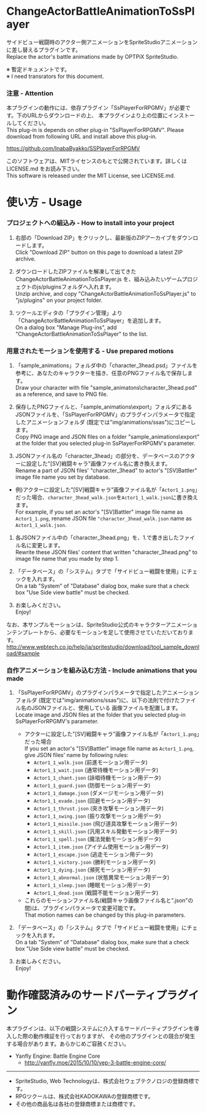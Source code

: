 # ChangeActorBattleAnimationToSsPlayer
サイドビュー戦闘時のアクター側アニメーションをSpriteStudioアニメーションに差し替えるプラグインです。  
Replace the actor's battle animations made by OPTPiX SpriteStudio.

※ 暫定ドキュメントです。  
※ I need transrators for this document.

### 注意 - Attention
本プラグインの動作には、依存プラグイン「SsPlayerForRPGMV」が必要です。下のURLからダウンロードの上、
本プラグインより上の位置にインストールしてください。  
This plug-in is depends on other plug-in "SsPlayerForRPGMV". Please download from 
following URL and install above this plug-in.

https://github.com/InabaByakko/SSPlayerForRPGMV

このソフトウェアは、MITライセンスのもとで公開されています。詳しくは LICENSE.md をお読み下さい。  
This software is released under the MIT License, see LICENSE.md.

# 使い方 - Usage

### プロジェクトへの組込み - How to install into your project

1. 右部の「Download ZIP」をクリックし、最新版のZIPアーカイブをダウンロードします。  
  Click "Download ZIP" button on this page to download a latest ZIP archive.  
  
1. ダウンロードしたZIPファイルを解凍して出てきた ChangeActorBattleAnimationToSsPlayer.js を、組み込みたいゲームプロジェクトのjs/pluginsフォルダへ入れます。  
  Unzip archive, and copy "ChangeActorBattleAnimationToSsPlayer.js" to "js/plugins" on your project folder.  
   
1. ツクールエディタの「プラグイン管理」より「ChangeActorBattleAnimationToSsPlayer」を追加します。  
  On a dialog box "Manage Plug-ins", add "ChangeActorBattleAnimationToSsPlayer" to the list.

### 用意されたモーションを使用する - Use prepared motions

1. 「sample\_animations」フォルダ中の「character\_3head.psd」ファイルを参考に、あなたのキャラクターを描き、任意のPNGファイル名で保存します。  
  Draw your character with file "sample\_animatons\\character\_3head.psd" as a reference, and save to PNG file.

1. 保存したPNGファイルと、「sample\_animations\\export」フォルダにあるJSONファイルを、「SsPlayerForRPGMV」のプラグインパラメータで指定したアニメーションフォルダ
(既定では"img/animations/ssas")にコピーします。  
  Copy PNG image and JSON files on a folder "sample\_animations\\export" at the folder that you selected plug-in SsPlayerForRPGMV's parameter.

1. JSONファイル名の「character\_3head」の部分を、データベースのアクターに設定した"[SV]戦闘キャラ"画像ファイル名に書き換えます。  
  Rename a part of JSON files' "character\_3head" to actor's "[SV]Battler" image file name you set by database. 
  - 例)アクターに設定した"[SV]戦闘キャラ"画像ファイル名が「`Actor1_1.png`」だった場合、`character_3head_walk.json`を`Actor1_1_walk.json`に書き換えます。  
  For example, if you set an actor's "[SV]Battler" image file name as `Actor1_1.png`, rename JSON file `"character_3head_walk.json` name as `Actor1_1_walk.json`.

1. 各JSONファイル中の「character\_3head.png」を、1.で書き出したファイル名に変更します。  
  Rewrite these JSON files' content that written "character\_3head.png" to image file name that you made by step 1.

1. 「データベース」の「システム」タブで「サイドビュー戦闘を使用」にチェックを入れます。  
On a tab "System" of "Database" dialog box, make sure that a check box "Use Side view battle" must be checked.  

1. お楽しみください。  
Enjoy!

なお、本サンプルモーションは、SpriteStudio公式のキャラクターアニメーションテンプレートから、必要なモーションを足して使用させていただいております。  
http://www.webtech.co.jp/help/ja/spritestudio/download/tool_sample_download/#sample

### 自作アニメーションを組み込む方法 - Include animations that you made

1. 「SsPlayerForRPGMV」のプラグインパラメータで指定したアニメーションフォルダ
(既定では"img/animations/ssas")に、以下の法則で付けたファイル名のJSONファイルと、使用している
画像ファイルを配置します。  
Locate image and JSON files at the folder that you selected plug-in SsPlayerForRPGMV's parameter.  

    - アクターに設定した"[SV]戦闘キャラ"画像ファイル名が「`Actor1_1.png`」だった場合  
    If you set an actor's "[SV]Battler" image file name as `Actor1_1.png`, give 
    JSON files' name by following rules:
        * `Actor1_1_walk.json` (前進モーション用データ)
        * `Actor1_1_wait.json` (通常待機モーション用データ)
        * `Actor1_1_chant.json` (詠唱待機モーション用データ)
        * `Actor1_1_guard.json` (防御モーション用データ)
        * `Actor1_1_damage.json` (ダメージモーション用データ)
        * `Actor1_1_evade.json` (回避モーション用データ)
        * `Actor1_1_thrust.json` (突き攻撃モーション用データ)
        * `Actor1_1_swing.json` (振り攻撃モーション用データ)
        * `Actor1_1_missile.json` (飛び道具攻撃モーション用データ)
        * `Actor1_1_skill.json` (汎用スキル発動モーション用データ)
        * `Actor1_1_spell.json` (魔法発動モーション用データ)
        * `Actor1_1_item.json` (アイテム使用モーション用データ)
        * `Actor1_1_escape.json` (逃走モーション用データ)
        * `Actor1_1_victory.json` (勝利モーション用データ)
        * `Actor1_1_dying.json` (瀕死モーション用データ)
        * `Actor1_1_abnormal.json` (状態異常モーション用データ)
        * `Actor1_1_sleep.json` (睡眠モーション用データ)
        * `Actor1_1_dead.json` (戦闘不能モーション用データ)
    - これらのモーションファイル名(戦闘キャラ画像ファイル名と".json"の間)は、プラグインパラメータで変更可能です。  
    That motion names can be changed by this plug-in parameters.  
    
2. 「データベース」の「システム」タブで「サイドビュー戦闘を使用」にチェックを入れます。  
On a tab "System" of "Database" dialog box, make sure that a check box "Use Side view battle" must be checked.  

3. お楽しみください。  
Enjoy!


# 動作確認済みのサードパーティプラグイン
本プラグインは、以下の戦闘システムに介入するサードパーティプラグインを導入した際の動作検証を行っておりますが、
その他のプラグインとの競合が発生する場合があります。あらかじめご容赦ください。

* Yanfly Engine: Battle Engine Core
    - http://yanfly.moe/2015/10/10/yep-3-battle-engine-core/
    
---

- SpriteStudio, Web Technologyは、株式会社ウェブテクノロジの登録商標です。
- RPGツクールは、株式会社KADOKAWAの登録商標です。
- その他の商品名は各社の登録商標または商標です。
